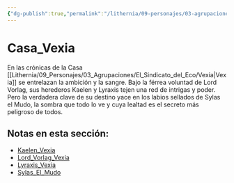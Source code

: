 ```yaml
---
{"dg-publish":true,"permalink":"/lithernia/09-personajes/03-agrupaciones/casa-vexia/home/"}
---
```


# Casa_Vexia

En las crónicas de la Casa [[Lithernia/09_Personajes/03_Agrupaciones/El_Sindicato_del_Eco/Vexia\|Vexia]] se entrelazan la ambición y la sangre. Bajo la férrea voluntad de Lord Vorlag, sus herederos Kaelen y Lyraxis tejen una red de intrigas y poder. Pero la verdadera clave de su destino yace en los labios sellados de Sylas el Mudo, la sombra que todo lo ve y cuya lealtad es el secreto más peligroso de todos.

## Notas en esta sección:
- [Kaelen_Vexia](./Kaelen_Vexia.md)
- [Lord_Vorlag_Vexia](./Lord_Vorlag_Vexia.md)
- [Lyraxis_Vexia](./Lyraxis_Vexia.md)
- [Sylas_El_Mudo](./Sylas_El_Mudo.md)


